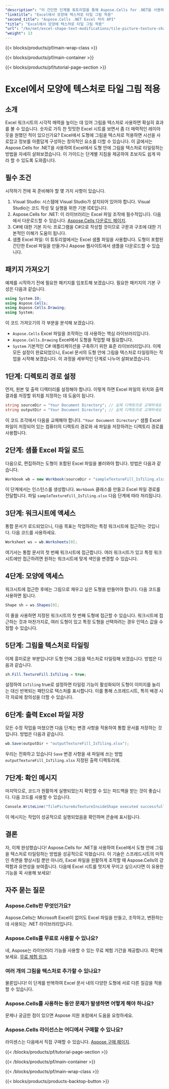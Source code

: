 ```yaml
---
"description": "이 간단한 단계별 튜토리얼을 통해 Aspose.Cells for .NET을 사용하여 Excel에서 그림을 텍스처로 타일링하는 방법을 알아보세요."
"linktitle": "Excel에서 모양에 텍스처로 타일 그림 적용"
"second_title": "Aspose.Cells .NET Excel 처리 API"
"title": "Excel에서 모양에 텍스처로 타일 그림 적용"
"url": "/ko/net/excel-shape-text-modifications/tile-picture-texture-shape-excel/"
"weight": 13
---
```


{{< blocks/products/pf/main-wrap-class >}}

{{< blocks/products/pf/main-container >}}

{{< blocks/products/pf/tutorial-page-section >}}

# Excel에서 모양에 텍스처로 타일 그림 적용

## 소개
Excel 워크시트의 시각적 매력을 높이는 데 있어 그림을 텍스처로 사용하면 확실히 효과를 볼 수 있습니다. 숫자로 가득 찬 밋밋한 Excel 시트를 보면서 좀 더 매력적인 레이아웃을 원했던 적이 있으신가요? Excel에서 도형에 그림을 텍스처로 적용하면 시선을 사로잡고 정보를 아름답게 구성하는 창의적인 요소를 더할 수 있습니다. 이 글에서는 Aspose.Cells for .NET을 사용하여 Excel에서 도형 안에 그림을 텍스처로 타일링하는 방법을 자세히 살펴보겠습니다. 이 가이드는 단계별 지침을 제공하여 초보자도 쉽게 따라 할 수 있도록 도와줍니다.
## 필수 조건
시작하기 전에 꼭 준비해야 할 몇 가지 사항이 있습니다.
1. Visual Studio: 시스템에 Visual Studio가 설치되어 있어야 합니다. Visual Studio는 코드 작성 및 실행을 위한 기본 IDE입니다.
2. Aspose.Cells for .NET: 이 라이브러리는 Excel 파일 조작에 필수적입니다. 다음에서 다운로드할 수 있습니다. [Aspose.Cells 다운로드 페이지](https://releases.aspose.com/cells/net/).
3. C#에 대한 기본 지식: 프로그램을 C#으로 작성할 것이므로 구문과 구조에 대한 기본적인 이해가 도움이 됩니다.
4. 샘플 Excel 파일: 이 튜토리얼에서는 Excel 샘플 파일을 사용합니다. 도형이 포함된 간단한 Excel 파일을 만들거나 Aspose 웹사이트에서 샘플을 다운로드할 수 있습니다.
## 패키지 가져오기
예제를 시작하기 전에 필요한 패키지를 임포트해 보겠습니다. 필요한 패키지의 기본 구성은 다음과 같습니다.
```csharp
using System.IO;
using Aspose.Cells;
using Aspose.Cells.Drawing;
using System;
```
이 코드 가져오기의 각 부분을 분석해 보겠습니다.
- `Aspose.Cells` Excel 파일을 조작하는 데 사용하는 핵심 라이브러리입니다.
- `Aspose.Cells.Drawing` Excel에서 도형을 작업할 때 필요합니다.
- `System` 기본적인 C# 애플리케이션을 구축하기 위한 표준 라이브러리입니다.
이제 모든 설정이 완료되었으니, Excel 문서의 도형 안에 그림을 텍스처로 타일링하는 작업을 시작해 보겠습니다. 이 과정을 세부적인 단계로 나누어 살펴보겠습니다.
## 1단계: 디렉토리 경로 설정
먼저, 원본 및 출력 디렉터리를 설정해야 합니다. 이렇게 하면 Excel 파일의 위치와 출력 결과를 저장할 위치를 지정하는 데 도움이 됩니다.
```csharp
string sourceDir = "Your Document Directory"; // 실제 디렉토리로 교체하세요
string outputDir = "Your Document Directory"; // 실제 디렉토리로 교체하세요
```
이 코드 조각에서 다음을 교체해야 합니다. `"Your Document Directory"` 샘플 Excel 파일이 저장되어 있는 컴퓨터의 디렉토리 경로와 새 파일을 저장하려는 디렉토리 경로를 사용합니다.
## 2단계: 샘플 Excel 파일 로드
다음으로, 편집하려는 도형이 포함된 Excel 파일을 불러와야 합니다. 방법은 다음과 같습니다.
```csharp
Workbook wb = new Workbook(sourceDir + "sampleTextureFill_IsTiling.xlsx");
```
이 단계에서는 인스턴스를 생성합니다. `Workbook` 클래스를 만들고 Excel 파일 경로를 전달합니다. 파일 `sampleTextureFill_IsTiling.xlsx` 다음 단계에 따라 처리됩니다.
## 3단계: 워크시트에 액세스
통합 문서가 로드되었으니, 다음 목표는 작업하려는 특정 워크시트에 접근하는 것입니다. 다음 코드를 사용하세요.
```csharp
Worksheet ws = wb.Worksheets[0];
```
여기서는 통합 문서의 첫 번째 워크시트에 접근합니다. 여러 워크시트가 있고 특정 워크시트에만 접근하려면 원하는 워크시트에 맞게 색인을 변경할 수 있습니다.
## 4단계: 모양에 액세스
워크시트에 접근한 후에는 그림으로 채우고 싶은 도형을 만들어야 합니다. 다음 코드를 사용하면 됩니다.
```csharp
Shape sh = ws.Shapes[0];
```
이 줄을 사용하면 지정된 워크시트의 첫 번째 도형에 접근할 수 있습니다. 워크시트에 접근하는 것과 마찬가지로, 여러 도형이 있고 특정 도형을 선택하려는 경우 인덱스 값을 수정할 수 있습니다.
## 5단계: 그림을 텍스처로 타일링
이제 흥미로운 부분입니다! 도형 안에 그림을 텍스처로 타일링해 보겠습니다. 방법은 다음과 같습니다.
```csharp
sh.Fill.TextureFill.IsTiling = true;
```
설정하여 `IsTiling` true로 설정하면 타일링 기능이 활성화되어 도형이 이미지를 늘리는 대신 반복되는 패턴으로 텍스처를 표시합니다. 이를 통해 스프레드시트, 특히 배경 시각 자료에 창의성을 더할 수 있습니다.
## 6단계: 출력 Excel 파일 저장
모든 수정 작업을 마쳤으면 다음 단계는 변경 사항을 적용하여 통합 문서를 저장하는 것입니다. 방법은 다음과 같습니다.
```csharp
wb.Save(outputDir + "outputTextureFill_IsTiling.xlsx");
```
우리는 전화하고 있습니다 `Save` 변경 사항을 새 파일에 쓰는 방법 `outputTextureFill_IsTiling.xlsx` 지정된 출력 디렉토리에.
## 7단계: 확인 메시지
마지막으로, 코드가 원활하게 실행되었는지 확인할 수 있는 피드백을 받는 것이 좋습니다. 다음 코드를 사용할 수 있습니다.
```csharp
Console.WriteLine("TilePictureAsTextureInsideShape executed successfully.\r\n");
```
이 메시지는 작업이 성공적으로 실행되었음을 확인하며 콘솔에 표시됩니다.
## 결론
자, 이제 완성했습니다! Aspose.Cells for .NET을 사용하여 Excel에서 도형 안에 그림을 텍스처로 타일링하는 방법을 성공적으로 익혔습니다. 이 기술은 스프레드시트의 미적인 측면을 향상시킬 뿐만 아니라, Excel 파일을 원활하게 조작할 때 Aspose.Cells의 강력함과 유연성을 보여줍니다. 다음에 Excel 시트를 멋지게 꾸미고 싶으시다면 이 유용한 기능을 꼭 사용해 보세요! 
## 자주 묻는 질문
### Aspose.Cells란 무엇인가요?
Aspose.Cells는 Microsoft Excel이 없어도 Excel 파일을 만들고, 조작하고, 변환하는 데 사용되는 .NET 라이브러리입니다.
### Aspose.Cells를 무료로 사용할 수 있나요?
네, Aspose는 라이브러리 기능을 사용할 수 있는 무료 체험 기간을 제공합니다. 확인해 보세요. [무료 체험 링크](https://releases.aspose.com/).
### 여러 개의 그림을 텍스처로 추가할 수 있나요?
물론입니다! 이 단계를 반복하여 Excel 문서 내의 다양한 도형에 서로 다른 질감을 적용할 수 있습니다.
### Aspose.Cells를 사용하는 동안 문제가 발생하면 어떻게 해야 하나요?
문제나 궁금한 점이 있으면 Aspose 지원 포럼에서 도움을 요청하세요.
### Aspose.Cells 라이선스는 어디에서 구매할 수 있나요?
라이센스는 다음에서 직접 구매할 수 있습니다. [Aspose 구매 페이지](https://purchase.aspose.com/buy).

{{< /blocks/products/pf/tutorial-page-section >}}

{{< /blocks/products/pf/main-container >}}

{{< /blocks/products/pf/main-wrap-class >}}

{{< blocks/products/products-backtop-button >}}